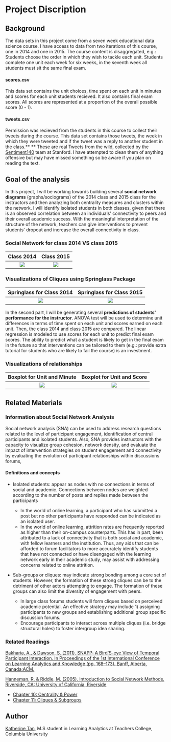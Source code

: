 # Project Discription

## Background

The data sets in this project come from a seven week educational data science course. I have access to data from two iterations of this course, one in 2014 and one in 2015. The course content is disaggregated, e.g.: Students choose the order in which they wish to tackle each unit. Students complete one unit each week for six weeks, in the seventh week all students must sit the same final exam. 

#### scores.csv 

This data set contains the unit choices, time spent on each unit in minutes and scores for each unit students recieved. It also contains final exam scores. All scores are represented at a proportion of the overall possible score (0 - 1).

#### tweets.csv

Permission was recieved from the students in this course to collect their tweets during the course. This data set contains those tweets, the week in which they were tweeted and if the tweet was a reply to another student in the class.**
** These are real Tweets from the wild, collected by the [Sentiment140](http://help.sentiment140.com/home) team at Stanford. I have attempted to clean them of anything offensive but may have missed something so be aware if you plan on reading the text.



## Goal of the analysis

In this project, I will be working towards building several **social network diagrams** (graphs/sociograms) of the 2014 class and 2015 class for the instructors and then analyzing both centrality measures and clusters within the network. I will identify isolated students in both classes, given that there is an observed correlation between an individuals' connectivity to peers and their overall academic success. With the meaningful interpretation of the structure of the network, teachers can give interventions to prevent students' dropout and increase the overall connectivity in class.

### Social Network for class 2014 VS class 2015

Class 2014             |  Class 2015
:-------------------------:|:-------------------------:
![](https://user-images.githubusercontent.com/46146748/63467190-dd329780-c432-11e9-9574-452f77962049.png)  |  ![](https://user-images.githubusercontent.com/46146748/63467242-fb989300-c432-11e9-9e22-b32446ab94cb.png)

### Visualizations of Cliques using Springlass Package
Springlass for Class 2014             |  Springlass for Class 2015
:-------------------------:|:-------------------------:
![](https://user-images.githubusercontent.com/46146748/63468616-5b446d80-c436-11e9-87c2-5f3cf36b429a.png)  |  ![](https://user-images.githubusercontent.com/46146748/63468705-816a0d80-c436-11e9-9ae7-bad52305e6e7.png)


In the second part, I will be generating several **predictions of students' performance for the instructor**. ANOVA test will be used to determine unit differences in terms of time spent on each unit and scores earned on each unit. Then, the class 2014 and class 2015 are compared. The linear regression is modeled to use scores for each unit to predict final exam scores. The ability to predict what a student is likely to get in the final exam in the future so that interventions can be tailored to them (e.g.: provide extra tutorial for students who are likely to fail the course) is an investment.

### Visualizations of relationships
Boxplot for Unit and Minute             |  Boxplot for Unit and Score  
:-------------------------:|:-------------------------:
![](https://user-images.githubusercontent.com/46146748/63469634-b37c6f00-c438-11e9-9fce-2bc08b83dc36.png)  |  ![](https://user-images.githubusercontent.com/46146748/63469676-ca22c600-c438-11e9-827c-de27b286f122.png)


## Related Materials
### Information about Social Network Analysis

Social network analysis (SNA) can be used to address research questions related to the level of participant engagement, identification of central participants and isolated students. Also, SNA provides instructors with the capacity to visualize group cohesion, network density, and evaluate the impact of intervention strategies on student engagement and connectivity by evaluating the evolution of participant relationships within discussions forums, 

#### Definitions and concepts
  * Isolated students: appear as nodes with no connections in terms of social and academic. Connections between nodes are weighted according to the number of posts and replies made between the participants
     * In the world of online learning, a participant who has submitted a post but no other participants have responded can be indicated as an isolated user.
     * In the world of online learning, attrition rates are frequently reported as higher than their on-campus counterparts. This has in part, been attributed to a lack of connectivity that is both social and academic, with fellow learners and the institution. Thus, any aids that can be afforded to forum facilitators to more accurately identify students that have not connected or have disengaged with the learning network early in their academic study, may assist with addressing concerns related to online attrition. 

  * Sub-groups or cliques: may indicate strong bonding among a core set of students. However, the formation of these strong cliques can be to the detriment of other actors attempting to engage. The formation of these groups can also limit the diversity of engagement with peers. 
     * In large class forums students will form cliques based on perceived academic potential. An effective strategy may include 1) assigning participants to new groups and establishing additional group specific discussion forums. 
      * Encourage participants to interact across multiple cliques (i.e. bridge structural holes) to foster intergroup idea sharing.
      
### Related Readings
[Bakharia, A., & Dawson, S. (2011). SNAPP: A Bird’S-eye View of Temporal Participant Interaction. In Proceedings of the 1st International Conference on Learning Analytics and Knowledge (pp. 168–173). Banff, Alberta, Canada:ACM.](https://doi.org/10.1145/2090116.2090144)

[Hanneman, R. & Riddle, M. (2005). Introduction to Social Network Methods. Riverside, CA:  University of California, Riverside](http://faculty.ucr.edu/~hanneman/)  
  * [Chapter 10: Centrality & Power](http://faculty.ucr.edu/~hanneman/nettext/C10_Centrality.html)  
  * [Chapter 11: Cliques & Subgroups](http://faculty.ucr.edu/~hanneman/nettext/C11_Cliques.html) 



## Author
[Katherine Tan](www.linkedin.com/in/katherine-tan-2019), M.S student in Learning Analytics at Teachers College, Columbia University
